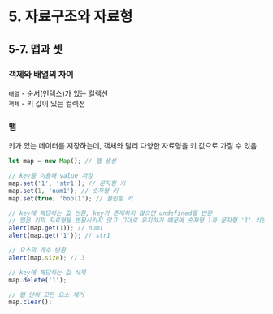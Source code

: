 # 5. 자료구조와 자료형
## 5-7. 맵과 셋
### 객체와 배열의 차이
`배열` - 순서(인덱스)가 있는 컬렉션  
`객체` - 키 값이 있는 컬렉션  
### 맵
키가 있는 데이터를 저장하는데, 객체와 달리 다양한 자료형을 키 값으로 가질 수 있음
```javascript
let map = new Map(); // 맵 생성

// key를 이용해 value 저장
map.set('1', 'str1'); // 문자형 키
map.set(1, 'num1'); // 숫자형 키
map.set(true, 'bool1'); // 불린형 키

// key에 해당하는 값 반환, key가 존재하지 않으면 undefined를 반환
// 맵은 키의 자료형을 변환시키지 않고 그대로 유지하기 때문에 숫자형 1과 문자형 '1' 키는 다르게 인식됨
alert(map.get(1)); // num1
alert(map.get('1')); // str1

// 요소의 개수 반환
alert(map.size); // 3

// key에 해당하는 값 삭제
map.delete('1');

// 맵 안의 모든 요소 제거
map.clear();

```


